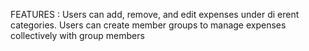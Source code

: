 FEATURES :
 Users can add, remove, and edit expenses under di erent categories.
 Users can create member groups to manage expenses collectively with group members

